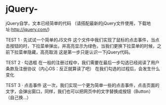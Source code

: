 # jQuery-
jQuery自学，文本已经简单的代码
（请搭配最新的jQuery文件使用，下载地址:http://jquery.com/)

TEST 1 · 先试试一个简单的JS文件
这个文件中我们实现了鼠标的点击事件，当点击按钮的时，下拉菜单弹出，并高亮显示为绿色，当我们更换下拉菜单的时候，之前下拉菜单隐藏，高亮取消
这是第一步只是认识一下jQuery代码。

TEST 2 · 勾选框
在一般的注册过程中，我们需要在最后一步勾选已经阅读了用户条款及注册协议（内心OS：反正就算读了吧）
在我们勾选的过程后，会发生什么变化

TEST 3 · 点击事件
这一次，我们实现一个更为简单一些的点击事件，点击页面的文字，会弹出窗口，同样，我们也可以把网页中的文字替换成按钮（Button）
（自己换...）
